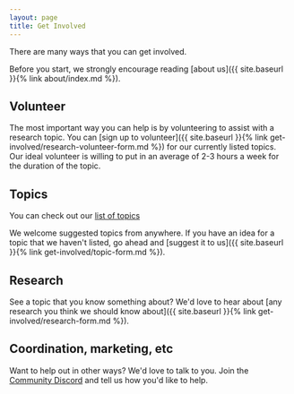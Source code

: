 ```yaml
---
layout: page
title: Get Involved
---
```


There are many ways that you can get involved.

Before you start, we strongly encourage reading [about us]({{ site.baseurl }}{% link about/index.md %}).

## Volunteer

The most important way you can help is by volunteering to assist with a research topic. You can [sign up to volunteer]({{ site.baseurl }}{% link get-involved/research-volunteer-form.md %}) for our currently listed topics. Our ideal volunteer is willing to put in an average of 2-3 hours a week for the duration of the topic.

## Topics

You can check out our [list of topics](https://airtable.com/shrjkbDuQ0V4HoMQY/tblXpuIXMphuMHHAg)

We welcome suggested topics from anywhere. If you have an idea for a topic that we haven't listed, go ahead and [suggest it to us]({{ site.baseurl }}{% link get-involved/topic-form.md %}).

## Research

See a topic that you know something about? We'd love to hear about [any research you think we should know about]({{ site.baseurl }}{% link get-involved/research-form.md %}).

## Coordination, marketing, etc

Want to help out in other ways? We'd love to talk to you. Join the [Community Discord](https://discord.gg/jW3PSVQ) and tell us how you'd like to help.
